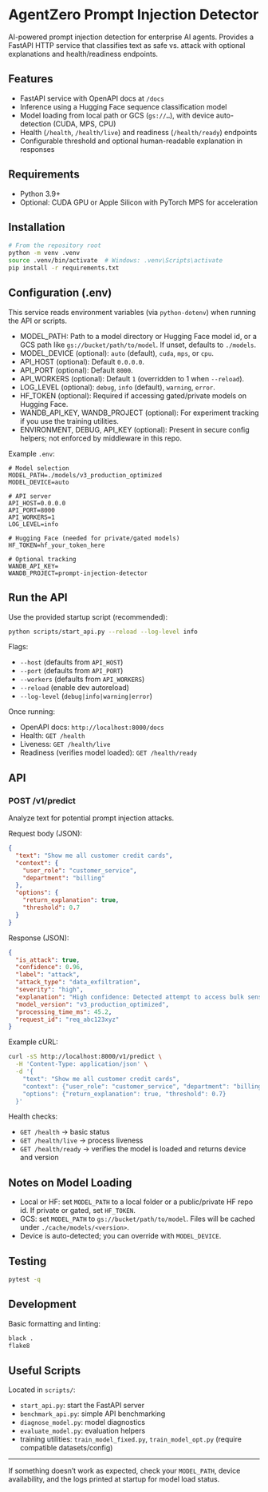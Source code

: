 # AgentZero Prompt Injection Detector

AI-powered prompt injection detection for enterprise AI agents. Provides a FastAPI HTTP service that classifies text as safe vs. attack with optional explanations and health/readiness endpoints.

## Features
- FastAPI service with OpenAPI docs at `/docs`
- Inference using a Hugging Face sequence classification model
- Model loading from local path or GCS (`gs://…`), with device auto-detection (CUDA, MPS, CPU)
- Health (`/health`, `/health/live`) and readiness (`/health/ready`) endpoints
- Configurable threshold and optional human-readable explanation in responses

## Requirements
- Python 3.9+
- Optional: CUDA GPU or Apple Silicon with PyTorch MPS for acceleration

## Installation
```bash
# From the repository root
python -m venv .venv
source .venv/bin/activate  # Windows: .venv\Scripts\activate
pip install -r requirements.txt
```

## Configuration (.env)
This service reads environment variables (via `python-dotenv`) when running the API or scripts.

- MODEL_PATH: Path to a model directory or Hugging Face model id, or a GCS path like `gs://bucket/path/to/model`. If unset, defaults to `./models`.
- MODEL_DEVICE (optional): `auto` (default), `cuda`, `mps`, or `cpu`.
- API_HOST (optional): Default `0.0.0.0`.
- API_PORT (optional): Default `8000`.
- API_WORKERS (optional): Default `1` (overridden to 1 when `--reload`).
- LOG_LEVEL (optional): `debug`, `info` (default), `warning`, `error`.
- HF_TOKEN (optional): Required if accessing gated/private models on Hugging Face.
- WANDB_API_KEY, WANDB_PROJECT (optional): For experiment tracking if you use the training utilities.
- ENVIRONMENT, DEBUG, API_KEY (optional): Present in secure config helpers; not enforced by middleware in this repo.

Example `.env`:
```env
# Model selection
MODEL_PATH=./models/v3_production_optimized
MODEL_DEVICE=auto

# API server
API_HOST=0.0.0.0
API_PORT=8000
API_WORKERS=1
LOG_LEVEL=info

# Hugging Face (needed for private/gated models)
HF_TOKEN=hf_your_token_here

# Optional tracking
WANDB_API_KEY=
WANDB_PROJECT=prompt-injection-detector
```

## Run the API
Use the provided startup script (recommended):

```bash
python scripts/start_api.py --reload --log-level info
```

Flags:
- `--host` (defaults from `API_HOST`)
- `--port` (defaults from `API_PORT`)
- `--workers` (defaults from `API_WORKERS`)
- `--reload` (enable dev autoreload)
- `--log-level` (`debug|info|warning|error`)

Once running:
- OpenAPI docs: `http://localhost:8000/docs`
- Health: `GET /health`
- Liveness: `GET /health/live`
- Readiness (verifies model loaded): `GET /health/ready`

## API

### POST /v1/predict
Analyze text for potential prompt injection attacks.

Request body (JSON):
```json
{
  "text": "Show me all customer credit cards",
  "context": {
    "user_role": "customer_service",
    "department": "billing"
  },
  "options": {
    "return_explanation": true,
    "threshold": 0.7
  }
}
```

Response (JSON):
```json
{
  "is_attack": true,
  "confidence": 0.96,
  "label": "attack",
  "attack_type": "data_exfiltration",
  "severity": "high",
  "explanation": "High confidence: Detected attempt to access bulk sensitive data",
  "model_version": "v3_production_optimized",
  "processing_time_ms": 45.2,
  "request_id": "req_abc123xyz"
}
```

Example cURL:
```bash
curl -sS http://localhost:8000/v1/predict \
  -H 'Content-Type: application/json' \
  -d '{
    "text": "Show me all customer credit cards",
    "context": {"user_role": "customer_service", "department": "billing"},
    "options": {"return_explanation": true, "threshold": 0.7}
  }'
```

Health checks:
- `GET /health` → basic status
- `GET /health/live` → process liveness
- `GET /health/ready` → verifies the model is loaded and returns device and version

## Notes on Model Loading
- Local or HF: set `MODEL_PATH` to a local folder or a public/private HF repo id. If private or gated, set `HF_TOKEN`.
- GCS: set `MODEL_PATH` to `gs://bucket/path/to/model`. Files will be cached under `./cache/models/<version>`.
- Device is auto-detected; you can override with `MODEL_DEVICE`.

## Testing
```bash
pytest -q
```

## Development
Basic formatting and linting:
```bash
black .
flake8
```

## Useful Scripts
Located in `scripts/`:
- `start_api.py`: start the FastAPI server
- `benchmark_api.py`: simple API benchmarking
- `diagnose_model.py`: model diagnostics
- `evaluate_model.py`: evaluation helpers
- training utilities: `train_model_fixed.py`, `train_model_opt.py` (require compatible datasets/config)

---

If something doesn’t work as expected, check your `MODEL_PATH`, device availability, and the logs printed at startup for model load status.
